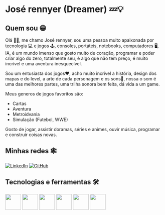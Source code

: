 # José rennyer (Dreamer) 💤💡

## Quem sou 😁
Olá 👋😊, me chamo José rennyer, sou uma pessoa muito apaixonada por tecnologia 💻 e jogos 🕹️, consoles, portáteis, notebooks, computadores 🖥️, IA, é um mundo imenso que gosto muito de coração, programar e poder criar algo do zero, totalmente seu, é algo que não tem preço, é muito incrível e uma aventura inesquecível.

Sou um entusiasta dos jogos❤️, acho muito incrível a história, design dos mapas e do level, a arte de cada personagem e os sons🎵, nossa o som é uma das melhores partes, uma trilha sonora bem feita, dá vida a um game.

Meus generos de jogos favoritos são:
- Cartas
- Aventura
- Metroidvania
- Simulação (Futebol, WWE)

Gosto de jogar, assistir doramas, séries e animes, ouvir música, programar e construir coisas novas.

## Minhas redes 🕸️
[![LinkedIn](https://img.shields.io/badge/LinkedIn-0077B5?style=for-the-badge&logo=linkedin)](https://www.linkedin.com/in/jose-rennyer-dev/)
[![GitHub](https://img.shields.io/badge/GitHub-100000?style=for-the-badge&logo=github&logoColor=white)](https://github.com/jose-the-rennyer)

## Tecnologias e ferramentas 🛠️
<img src="https://raw.githubusercontent.com/marwin1991/profile-technology-icons/refs/heads/main/icons/html.png" width="50"/>
<img src="https://raw.githubusercontent.com/marwin1991/profile-technology-icons/refs/heads/main/icons/css.png" width="50"/>
<img src="https://raw.githubusercontent.com/marwin1991/profile-technology-icons/refs/heads/main/icons/javascript.png" width="50"/>
<img src="https://raw.githubusercontent.com/marwin1991/profile-technology-icons/refs/heads/main/icons/c%23.png" width="50"/>
<img src="https://raw.githubusercontent.com/marwin1991/profile-technology-icons/refs/heads/main/icons/unity.png" width="50"/>
<img src="https://raw.githubusercontent.com/marwin1991/profile-technology-icons/refs/heads/main/icons/godot.png" width="50"/>